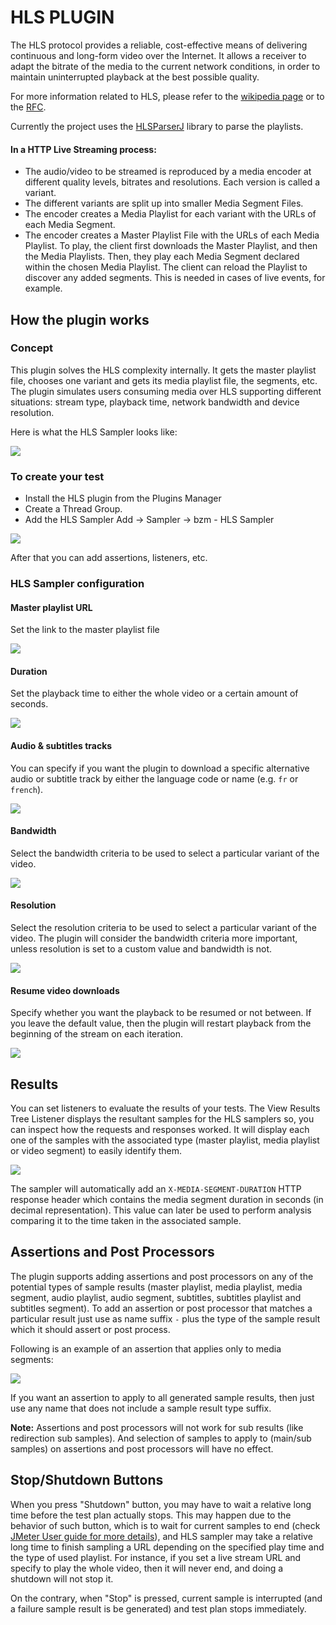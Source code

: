 # HLS PLUGIN

The HLS protocol provides a reliable, cost-effective means of delivering continuous and long-form video over the Internet. It allows a receiver to adapt the bitrate of the media to the current network conditions, in order to maintain uninterrupted playback at the best possible quality.

For more information related to HLS, please refer to the  [wikipedia page](https://en.wikipedia.org/wiki/HTTP_Live_Streaming) or to the [RFC](https://tools.ietf.org/html/rfc8216).

Currently the project uses the [HLSParserJ](https://github.com/Comcast/hlsparserj) library to parse the playlists.

#### In a HTTP Live Streaming process:

- The audio/video to be streamed is reproduced by a media encoder at different quality levels, bitrates and resolutions. Each version is called a variant.
- The different variants are split up into smaller Media Segment Files.
- The encoder creates a Media Playlist for each variant with the URLs of each Media Segment.
- The encoder creates a Master Playlist File with the URLs of each Media Playlist.
To play, the client first downloads the Master Playlist, and then the Media Playlists. Then, they play each Media Segment declared within the chosen Media Playlist. The client can reload the Playlist to discover any added segments. This is needed in cases of live events, for example.

## How the plugin works

### Concept

This plugin solves the HLS complexity internally. It gets the master playlist file, chooses one variant and gets its media playlist file, the segments, etc. The plugin simulates users consuming media over HLS supporting different situations: stream type, playback time, network bandwidth and device resolution.

Here is what the HLS Sampler looks like:

![](docs/sampler.png)

### To create your test

- Install the HLS plugin from the Plugins Manager
- Create a Thread Group.
- Add the HLS Sampler Add -> Sampler -> bzm - HLS Sampler

![](docs/add-sampler.png)

After that you can add assertions, listeners, etc.

### HLS Sampler configuration

#### Master playlist URL

Set the link to the master playlist file

![](docs/video-url.png)

#### Duration

Set the playback time to either the whole video or a certain amount of seconds.

![](docs/duration.png)

#### Audio & subtitles tracks

You can specify if you want the plugin to download a specific alternative audio or subtitle track by either the language code or name (e.g. `fr` or `french`).

![](docs/audio-and-subtitles.png)

#### Bandwidth

Select the bandwidth criteria to be used to select a particular variant of the video.

![](docs/bandwidth.png)

#### Resolution

Select the resolution criteria to be used to select a particular variant of the video. The plugin will consider the bandwidth criteria more important, unless resolution is set to a custom value and bandwidth is not.

![](docs/resolution.png)


#### Resume video downloads

Specify whether you want the playback to be resumed or not between. If you leave the default value, then the plugin will restart playback from the beginning of the stream on each iteration.

![](docs/resume-video.png)

## Results

You can set listeners to evaluate the results of your tests. The View Results Tree Listener displays the resultant samples for the HLS samplers so, you can inspect how the requests and responses worked. It will display each one of the samples with the associated type (master playlist, media playlist or video segment) to easily identify them.

![](docs/sample-results.png)

The sampler will automatically add an `X-MEDIA-SEGMENT-DURATION` HTTP response header which contains the media segment duration in seconds (in decimal representation). This value can later be used to perform analysis comparing it to the time taken in the associated sample. 

## Assertions and Post Processors

The plugin supports adding assertions and post processors on any of the potential types of sample results (master playlist, media playlist, media segment, audio playlist, audio segment, subtitles, subtitles playlist and subtitles segment).
To add an assertion or post processor that matches a particular result just use as name suffix `-` plus the type of the sample result which it should assert or post process.

Following is an example of an assertion that applies only to media segments:

![](docs/assertion.png)

If you want an assertion to apply to all generated sample results, then just use any name that does not include a sample result type suffix.

**Note:** Assertions and post processors will not work for sub results (like redirection sub samples). And selection of samples to apply to (main/sub samples) on assertions and post processors will have no effect.

## Stop/Shutdown Buttons

When you press "Shutdown" button, you may have to wait a relative long time before the test plan actually stops. This may happen due to the behavior of such button, which is to wait for current samples to end (check [JMeter User guide for more details](https://jmeter.apache.org/usermanual/build-test-plan.html#stop)), and HLS sampler may take a relative long time to finish sampling a URL depending on the specified play time and the type of used playlist. For instance, if you set a live stream URL and specify to play the whole video, then it will never end, and doing a shutdown will not stop it.

On the contrary, when "Stop" is pressed, current sample is interrupted (and a failure sample result is be generated) and test plan stops immediately.
